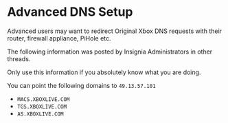 # Advanced DNS Setup
Advanced users may want to redirect Original Xbox DNS requests with their router, firewall appliance, PiHole etc.

The following information was posted by Insignia Administrators in other threads.

Only use this information if you absolutely know what you are doing.

You can point the following domains to `49.13.57.101`

- `MACS.XBOXLIVE.COM`
- `TGS.XBOXLIVE.COM`
- `AS.XBOXLIVE.COM`
